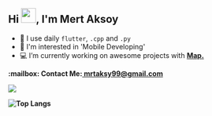 ## Hi <img src="https://media.giphy.com/media/hvRJCLFzcasrR4ia7z/giphy.gif" width="30" height="30">, I'm Mert Aksoy

- 🚀 I use daily ```flutter```, ```.cpp``` and ```.py```
- 🤔 I'm interested in 'Mobile Developing'
- 💻 I’m currently working on awesome projects with <a href="https://github.com/map-apps"><strong>Map.</strong></a>
<p><b>:mailbox: Contact Me:<b><a href="mailto:mrtaksy99@gmail.com"> mrtaksy99@gmail.com<a><p>
  
  <img src="https://skillicons.dev/icons?i=py,sqlite,cs,cpp,flutter,kotlin,firebase,androidstudio,vscode">
  
 
![Top Langs](https://github-readme-stats.vercel.app/api/top-langs/?username=mertaksoyy&layout=compact&theme=blueberry&count_private=true&hide_border=true&hide=javascript,c,cmake,shaderlab,html,css,hlsl,jupyter%20notebook)
